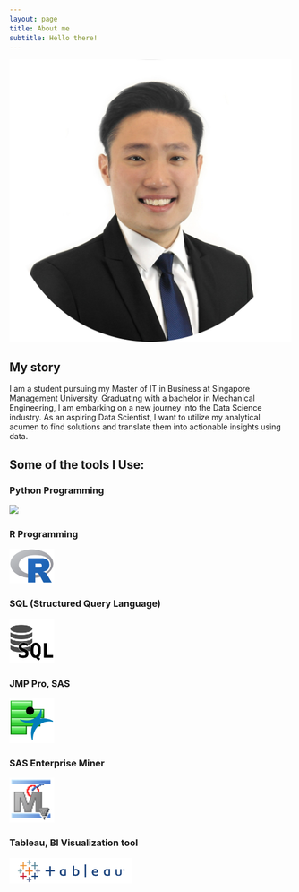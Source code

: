 ```yaml
---
layout: page
title: About me
subtitle: Hello there!
---
```

![Installation steps](assets/img/profile-modified.png)

## My story

I am a student pursuing my Master of IT in Business at Singapore Management University. Graduating with a bachelor in Mechanical Engineering, I am embarking on a new journey into the Data Science industry. As an aspiring Data Scientist, I want to utilize my analytical acumen to find solutions and translate them into actionable insights using data.

## Some of the tools I Use:

### Python Programming
<img src="https://limyongkai.github.io/assets/img/python.png">

### R Programming
<img src="assets/img/R.png" width="80">

### SQL (Structured Query Language)
<img src="assets/img/SQL.png" width="80">

### JMP Pro, SAS
<img src="assets/img/jmp.png" width="80">

### SAS Enterprise Miner
<img src="assets/img/EM.png" width="80">

### Tableau, BI Visualization tool
<img src="assets/img/tableau.png" width="220">
